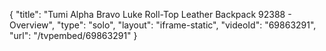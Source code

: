 {
    "title": "Tumi Alpha Bravo Luke Roll-Top Leather Backpack 92388 - Overview",
    "type": "solo",
    "layout": "iframe-static",
    "videoId": "69863291",
    "url": "\/tvpembed\/69863291"
}
